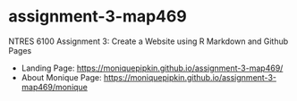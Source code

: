 # assignment-3-map469
NTRES 6100 Assignment 3: Create a Website using R Markdown and Github Pages

* Landing Page: <https://moniquepipkin.github.io/assignment-3-map469/>
* About Monique Page: <https://moniquepipkin.github.io/assignment-3-map469/monique>
